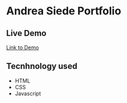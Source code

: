 # Andrea Siede Portfolio

## Live Demo
[Link to Demo](www.andreasiede.com)

## Tecnhnology used
- HTML
- CSS
- Javascript
